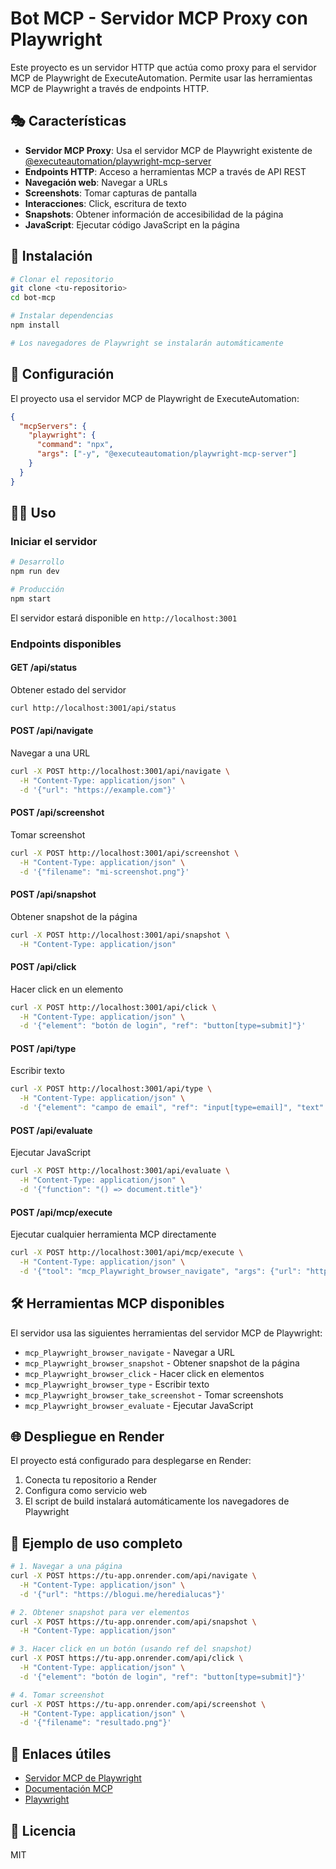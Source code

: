 # Bot MCP - Servidor MCP Proxy con Playwright

Este proyecto es un servidor HTTP que actúa como proxy para el servidor MCP de Playwright de ExecuteAutomation. Permite usar las herramientas MCP de Playwright a través de endpoints HTTP.

## 🎭 Características

- **Servidor MCP Proxy**: Usa el servidor MCP de Playwright existente de [@executeautomation/playwright-mcp-server](https://github.com/executeautomation/mcp-playwright)
- **Endpoints HTTP**: Acceso a herramientas MCP a través de API REST
- **Navegación web**: Navegar a URLs
- **Screenshots**: Tomar capturas de pantalla
- **Interacciones**: Click, escritura de texto
- **Snapshots**: Obtener información de accesibilidad de la página
- **JavaScript**: Ejecutar código JavaScript en la página

## 🚀 Instalación

```bash
# Clonar el repositorio
git clone <tu-repositorio>
cd bot-mcp

# Instalar dependencias
npm install

# Los navegadores de Playwright se instalarán automáticamente
```

## 🔧 Configuración

El proyecto usa el servidor MCP de Playwright de ExecuteAutomation:

```json
{
  "mcpServers": {
    "playwright": {
      "command": "npx",
      "args": ["-y", "@executeautomation/playwright-mcp-server"]
    }
  }
}
```

## 🏃‍♂️ Uso

### Iniciar el servidor

```bash
# Desarrollo
npm run dev

# Producción
npm start
```

El servidor estará disponible en `http://localhost:3001`

### Endpoints disponibles

#### GET /api/status
Obtener estado del servidor

```bash
curl http://localhost:3001/api/status
```

#### POST /api/navigate
Navegar a una URL

```bash
curl -X POST http://localhost:3001/api/navigate \
  -H "Content-Type: application/json" \
  -d '{"url": "https://example.com"}'
```

#### POST /api/screenshot
Tomar screenshot

```bash
curl -X POST http://localhost:3001/api/screenshot \
  -H "Content-Type: application/json" \
  -d '{"filename": "mi-screenshot.png"}'
```

#### POST /api/snapshot
Obtener snapshot de la página

```bash
curl -X POST http://localhost:3001/api/snapshot \
  -H "Content-Type: application/json"
```

#### POST /api/click
Hacer click en un elemento

```bash
curl -X POST http://localhost:3001/api/click \
  -H "Content-Type: application/json" \
  -d '{"element": "botón de login", "ref": "button[type=submit]"}'
```

#### POST /api/type
Escribir texto

```bash
curl -X POST http://localhost:3001/api/type \
  -H "Content-Type: application/json" \
  -d '{"element": "campo de email", "ref": "input[type=email]", "text": "usuario@ejemplo.com"}'
```

#### POST /api/evaluate
Ejecutar JavaScript

```bash
curl -X POST http://localhost:3001/api/evaluate \
  -H "Content-Type: application/json" \
  -d '{"function": "() => document.title"}'
```

#### POST /api/mcp/execute
Ejecutar cualquier herramienta MCP directamente

```bash
curl -X POST http://localhost:3001/api/mcp/execute \
  -H "Content-Type: application/json" \
  -d '{"tool": "mcp_Playwright_browser_navigate", "args": {"url": "https://example.com"}}'
```

## 🛠️ Herramientas MCP disponibles

El servidor usa las siguientes herramientas del servidor MCP de Playwright:

- `mcp_Playwright_browser_navigate` - Navegar a URL
- `mcp_Playwright_browser_snapshot` - Obtener snapshot de la página
- `mcp_Playwright_browser_click` - Hacer click en elementos
- `mcp_Playwright_browser_type` - Escribir texto
- `mcp_Playwright_browser_take_screenshot` - Tomar screenshots
- `mcp_Playwright_browser_evaluate` - Ejecutar JavaScript

## 🌐 Despliegue en Render

El proyecto está configurado para desplegarse en Render:

1. Conecta tu repositorio a Render
2. Configura como servicio web
3. El script de build instalará automáticamente los navegadores de Playwright

## 📝 Ejemplo de uso completo

```bash
# 1. Navegar a una página
curl -X POST https://tu-app.onrender.com/api/navigate \
  -H "Content-Type: application/json" \
  -d '{"url": "https://blogui.me/heredialucas"}'

# 2. Obtener snapshot para ver elementos
curl -X POST https://tu-app.onrender.com/api/snapshot \
  -H "Content-Type: application/json"

# 3. Hacer click en un botón (usando ref del snapshot)
curl -X POST https://tu-app.onrender.com/api/click \
  -H "Content-Type: application/json" \
  -d '{"element": "botón de login", "ref": "button[type=submit]"}'

# 4. Tomar screenshot
curl -X POST https://tu-app.onrender.com/api/screenshot \
  -H "Content-Type: application/json" \
  -d '{"filename": "resultado.png"}'
```

## 🔗 Enlaces útiles

- [Servidor MCP de Playwright](https://github.com/executeautomation/mcp-playwright)
- [Documentación MCP](https://modelcontextprotocol.io/)
- [Playwright](https://playwright.dev/)

## 📄 Licencia

MIT 